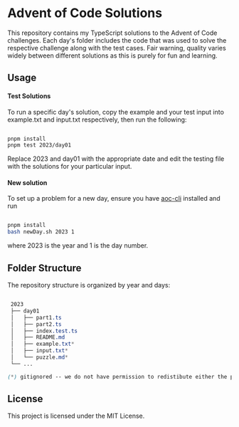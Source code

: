 # Advent of Code Solutions

This repository contains my TypeScript solutions to the Advent of Code challenges. Each day's folder includes the code that was used to solve the respective challenge along with the test cases. Fair warning, quality varies widely between different solutions as this is purely for fun and learning.

## Usage

#### Test Solutions

To run a specific day's solution, copy the example and your test input into example.txt and input.txt respectively, then run the following:

```bash

pnpm install
pnpm test 2023/day01

```

Replace 2023 and day01 with the appropriate date and edit the testing file with the solutions for your particular input.

#### New solution

To set up a problem for a new day, ensure you have [aoc-cli](https://github.com/scarvalhojr/aoc-cli) installed and run

```bash

pnpm install
bash newDay.sh 2023 1

```

where 2023 is the year and 1 is the day number.

## Folder Structure

The repository structure is organized by year and days:

```css

 2023
 ├── day01
 │   ├── part1.ts
 │   ├── part2.ts
 │   ├── index.test.ts
 │   ├── README.md
 │   ├── example.txt*
 │   ├── input.txt*
 │   └── puzzle.md*
 └── ...

(*) gitignored -- we do not have permission to redistibute either the puzzle text or specific inputs

```

## License

This project is licensed under the MIT License.
